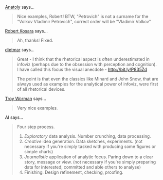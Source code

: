 <a href="http://texty.org.ua" rel="nofollow noopener" target="_blank">Anatoly</a> says…
>	Nice examples, Robert! BTW, "Petrovich" is not a surname for the "Volkov Vladimir Petrovich", correct order will be "Vladimir Volkov"

<a href="/about" rel="nofollow noopener" target="_blank">Robert Kosara</a> says…
>	Ah, thanks! Fixed.

<a href="http://offenhuber.net" rel="nofollow noopener" target="_blank">dietmar</a> says…
>	Great - I think that the rhetorical aspect is often underestimated in infoviz (perhaps due to the obsession with perception and cognition). I have called this focus the visual anecdote - http://bit.ly/P835Zd
>	
>	The point is that even the classics like Minard and John Snow, that are always used as examples for the analytical power of infoviz, were first of all rhetorical devices.

<a href="http://troyworman.com" rel="nofollow noopener" target="_blank">Troy Worman</a> says…
>	Very nice examples.

Al says…
>	Four step process.
>	
>	1. <i>Exploratory</i> data analysis. Number crunching, data processing.
>	2. <i>Creative</i> idea generation. Data sketches, experiments. (not necessary if you're simply tasked with producing some figures or simple charts)
>	3. <i>Journalistic</i> application of analytic focus. Paring down to a clear story, message or view. (not necessary if you're simply preparing data for interested, committed and able others to analyse)
>	4. Finishing. Design refinement, checking, proofing.
